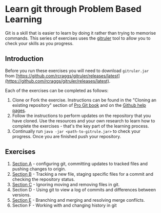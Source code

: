 <!--
Marked Style: Github
-->

# Learn git through Problem Based Learning

Git is a skill that is easier to learn by doing it rather than trying to memorise commands. This series of exercises uses the [gitruler](https://github.com/rcraggs/gitruler) tool to allow you to check your skills as you progress.

## Introduction

Before you run these exercises you will need to download `gitruler.jar` from [https://github.com/rcraggs/gitruler/releases/latest](https://github.com/rcraggs/gitruler/releases/latest).

Each of the exercises can be completed as follows:

1. Clone or Fork the exercise. Instructions can be found in the "Cloning an existing repository" section of [Pro Git book](https://git-scm.com/book/en/v2/Git-Basics-Getting-a-Git-Repository) and on the [Github help pages](https://help.github.com/articles/cloning-a-repository/).
2. Follow the instructions to perform updates on the repository that you have cloned. Use the resources and your own research to learn how to complete the exercises - that's the key part of the learning process. 
3. Continually run `java -jar <path-to-gitrule.jar>` to check your progress. Once you are finished push your repository.

## Exercises

1. [Section A](https://github.com/UOL-CS/gitruler-a-1) - configuring git, committing updates to tracked files and pushing changes to origin.
1. [Section B](https://github.com/UOL-CS/gitruler-b-1) - Tracking a new file, staging specific files for a commit and checking the repository status.
1. [Section C](https://github.com/UOL-CS/gitruler-c-1) - Ignoring moving and removing files in git.
1. Section D - Using git to view a log of commits and differences between versions.
1. [Section E](https://github.com/UOL-CS/gitruler-e-1) - Branching and merging and resolving merge conflicts.
1. Section F - Working with and changing history in git